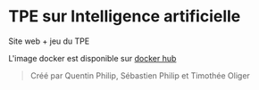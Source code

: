 # TPE sur Intelligence artificielle

Site web + jeu du TPE

L'image docker est disponible sur [docker hub](https://hub.docker.com/r/oligertimothee/tpe_ia/)

>Créé par Quentin Philip, Sébastien Philip et Timothée Oliger
